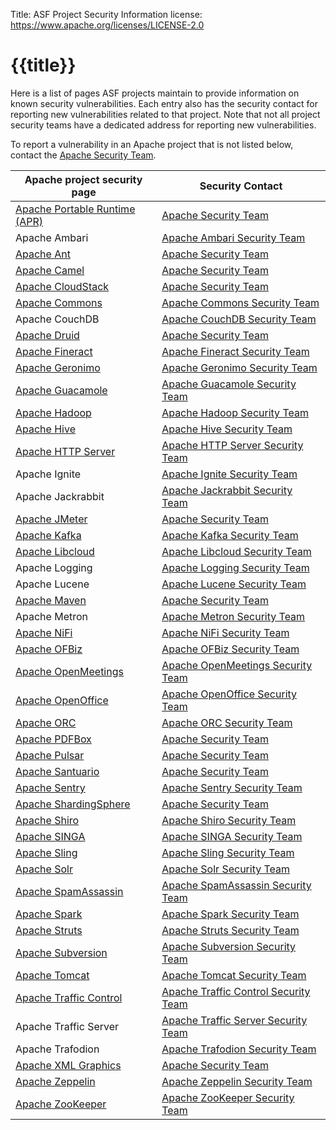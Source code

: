Title: ASF Project Security Information
license: https://www.apache.org/licenses/LICENSE-2.0

# {{title}}

Here is a list of pages ASF projects maintain to provide information on known security vulnerabilities. Each entry also has the security contact for reporting new
vulnerabilities related to that project. Note that not all project security teams have a dedicated address for reporting new vulnerabilities.

To report a vulnerability in an Apache project that is not listed below, contact the [Apache Security Team](mailto:security@apache.org).

| Apache project security page | Security Contact |
|-----------------------|------------------|
|  [Apache Portable Runtime (APR)](https://apr.apache.org/security_report.html)  |  [Apache Security Team](mailto:security@apache.org)  |
|  Apache Ambari |  [Apache Ambari Security Team](mailto:security@ambari.apache.org)  |
|  [Apache Ant](https://ant.apache.org/security.html)  |  [Apache Security Team](mailto:security@apache.org)  |
|  [Apache Camel](https://camel.apache.org/security/) |  [Apache Security Team](mailto:security@apache.org)  |
|  [Apache CloudStack](https://cloudstack.apache.org/security.html)  |  [Apache Security Team](mailto:security@apache.org)  |
|  [Apache Commons](https://commons.apache.org/security.html) |  [Apache Commons Security Team](mailto:security@commons.apache.org)  |
|  Apache CouchDB |  [Apache CouchDB Security Team](mailto:security@couchdb.apache.org)  |
|  [Apache Druid](https://druid.apache.org/docs/latest/operations/security-overview.html) |  [Apache Security Team](mailto:security@apache.org)  |
|  [Apache Fineract](https://cwiki.apache.org/confluence/display/FINERACT/Apache+Fineract+Security+Report)  |  [Apache Fineract Security Team](mailto:security@fineract.apache.org)  |
|  [Apache Geronimo](https://geronimo.apache.org/security-reports.html)  |  [Apache Geronimo Security Team](mailto:security@geronimo.apache.org)  |
|  [Apache Guacamole](https://guacamole.apache.org/security/) | [Apache Guacamole Security Team](mailto:security@guacamole.apache.org) |
|  [Apache Hadoop](https://hadoop.apache.org/mailing_lists.html) | [Apache Hadoop Security Team](mailto:security@hadoop.apache.org) |
|  [Apache Hive](https://hive.apache.org/mailing_lists.html) | [Apache Hive Security Team](mailto:security@hive.apache.org) |
|  [Apache HTTP Server](https://httpd.apache.org/security_report.html)  |  [Apache HTTP Server Security Team](mailto:security@httpd.apache.org)  |
|  Apache Ignite | [Apache Ignite Security Team](mailto:security@ignite.apache.org) |
|  Apache Jackrabbit | [Apache Jackrabbit Security Team](mailto:security@jackrabbit.apache.org) |
|  [Apache JMeter](https://jmeter.apache.org/security.html) | [Apache Security Team](mailto:security@apache.org) |
|  [Apache Kafka](https://kafka.apache.org/project-security.html)  |  [Apache Kafka Security Team](mailto:security@kafka.apache.org)  |
|  [Apache Libcloud](https://libcloud.apache.org/security.html) | [Apache Libcloud Security Team](mailto:security@libcloud.apache.org) |
|  Apache Logging | [Apache Logging Security Team](mailto:security@logging.apache.org) |
|  Apache Lucene | [Apache Lucene Security Team](mailto:security@lucene.apache.org) |
|  [Apache Maven](https://maven.apache.org/security.html) | [Apache Security Team](mailto:security@apache.org) |
|  Apache Metron | [Apache Metron Security Team](mailto:security@metron.apache.org) |
|  [Apache NiFi](https://nifi.apache.org/security.html)  |  [Apache NiFi Security Team](mailto:security@nifi.apache.org)  |
|  [Apache OFBiz](https://ofbiz.apache.org/download.html#security)  |  [Apache OFBiz Security Team](mailto:security@ofbiz.apache.org)  |
|  [Apache OpenMeetings](https://openmeetings.apache.org/security.html) | [Apache OpenMeetings Security Team](mailto:security@openmeetings.apache.org) |
|  [Apache OpenOffice](https://openoffice.apache.org/security)  |  [Apache OpenOffice Security Team](mailto:security@openoffice.apache.org)  |
|  [Apache ORC](https://orc.apache.org/security/) | [Apache ORC Security Team](mailto:security@orc.apache.org) |
|  [Apache PDFBox](https://pdfbox.apache.org/security.html) | [Apache Security Team](mailto:security@apache.org) |
|  [Apache Pulsar](https://github.com/apache/pulsar/security/policy) | [Apache Security Team](mailto:security@apache.org) |
|  [Apache Santuario](https://santuario.apache.org/secadv.html) | [Apache Security Team](mailto:security@apache.org) |
|  [Apache Sentry](https://cwiki.apache.org/confluence/display/SENTRY/Vulnerabilities+found+in+Apache+Sentry) | [Apache Sentry Security Team](mailto:security@sentry.apache.org) |
|  [Apache ShardingSphere](https://shardingsphere.apache.org/community/en/security/) | [Apache Security Team](mailto:security@apache.org) |
|  [Apache Shiro](https://shiro.apache.org/security-reports.html)  |  [Apache Shiro Security Team](mailto:security@shiro.apache.org)  |
|  [Apache SINGA](https://singa.apache.org/security.html) | [Apache SINGA Security Team](mailto:security@singa.apache.org) |
|  [Apache Sling](https://sling.apache.org/site/security.html)  |  [Apache Sling Security Team](mailto:security@sling.apache.org)  |
|  [Apache Solr](https://cwiki.apache.org/confluence/display/SOLR/SolrSecurity) | [Apache Solr Security Team](mailto:security@solr.apache.org) |
|  [Apache SpamAssassin](https://cwiki.apache.org/confluence/display/SPAMASSASSIN/SecurityPolicy) | [Apache SpamAssassin Security Team](mailto:security@spamassassin.apache.org) |
|  [Apache Spark](https://spark.apache.org/security.html)   |  [Apache Spark Security Team](mailto:security@spark.apache.org)  |
|  [Apache Struts](https://struts.apache.org/security.html)  |  [Apache Struts Security Team](mailto:security@struts.apache.org)  |
|  [Apache Subversion](https://subversion.apache.org/security/) | [Apache Subversion Security Team](mailto:security@subversion.apache.org)  |
|  [Apache Tomcat](https://tomcat.apache.org/security.html)  |  [Apache Tomcat Security Team](mailto:security@tomcat.apache.org)  |
|  [Apache Traffic Control](https://trafficcontrol.apache.org/security/index.html) | [Apache Traffic Control Security Team](mailto:security@trafficcontrol.apache.org) |
|  Apache Traffic Server | [Apache Traffic Server Security Team](mailto:security@trafficserver.apache.org) |
|  Apache Trafodion | [Apache Trafodion Security Team](mailto:security@trafodion.apache.org) |
|  [Apache XML Graphics](https://xmlgraphics.apache.org/security.html) | [Apache Security Team](mailto:security@apache.org) |
|  [Apache Zeppelin](https://zeppelin.apache.org/security.html) | [Apache Zeppelin Security Team](mailto:security@zeppelin.apache.org) |
|  [Apache ZooKeeper](https://zookeeper.apache.org/security.html) | [Apache ZooKeeper Security Team](mailto:security@zookeeper.apache.org) |

